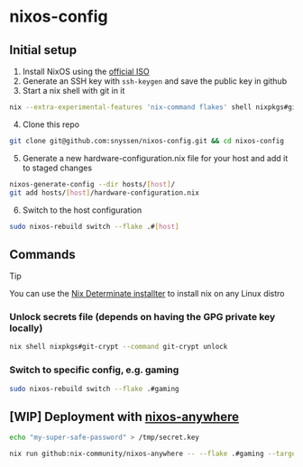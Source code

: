 # nixos-config

## Initial setup

1. Install NixOS using the [official ISO](https://nixos.org/download/)
2. Generate an SSH key with `ssh-keygen` and save the public key in github
3. Start a nix shell with git in it

```sh
nix --extra-experimental-features 'nix-command flakes' shell nixpkgs#git
```

4. Clone this repo

```sh
git clone git@github.com:snyssen/nixos-config.git && cd nixos-config
```

5. Generate a new hardware-configuration.nix file for your host and add it to staged changes

```sh
nixos-generate-config --dir hosts/[host]/
git add hosts/[host]/hardware-configuration.nix
```

6. Switch to the host configuration

```sh
sudo nixos-rebuild switch --flake .#[host]
```

## Commands

> [!TIP]
> You can use the [Nix Determinate installter](https://github.com/DeterminateSystems/nix-installer) to install nix on any Linux distro

### Unlock secrets file (depends on having the GPG private key locally)

```sh
nix shell nixpkgs#git-crypt --command git-crypt unlock
```

### Switch to specific config, e.g. gaming

```sh
sudo nixos-rebuild switch --flake .#gaming
```

## [WIP] Deployment with [nixos-anywhere](https://nix-community.github.io/nixos-anywhere/quickstart.html)

```sh
echo "my-super-safe-password" > /tmp/secret.key

nix run github:nix-community/nixos-anywhere -- --flake .#gaming --target-host snyssen@192.168.1.108 --generate-hardware-config nixos-generate-config ./hosts/gaming/hardware-configuration.nix --disk-encryption-keys /tmp/secret.key /tmp/secret.key
```
